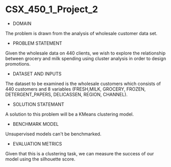# CSX_450_1_Project_2


+ DOMAIN

 The problem is drawn from the analysis of wholesale customer data set.
 
 + PROBLEM STATEMENT
 
 Given the wholesale data on 440 clients, we wish to explore the relationship between grocery and milk spending using cluster analysis in order to design promotions.

 + DATASET AND INPUTS
 
 The dataset to be examined is the wholesale customers which consists of 440 customers and 8 variables (FRESH,MILK, GROCERY, FROZEN, DETERGENT_PAPERS, DELICASSEN, REGION, CHANNEL).
 
 + SOLUTION STATEMANT
 
 A solution to this problem will be a KMeans clustering model.

+ BENCHMARK MODEL

Unsupervised models can't be benchmarked.
  
 + EVALUATION METRICS
 
 Given that this is a clustering task, we can measure the success of our model using the silhouette score.
  
 

